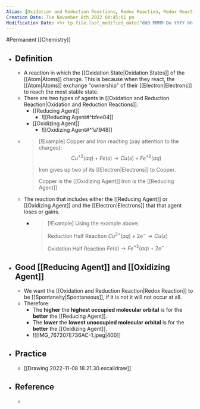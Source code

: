 ```yaml
---
Alias: [Oxidation and Reduction Reactions, Redox Reaction, Redox Reactions]
Creation Date: Tue November 8th 2022 04:45:01 pm 
Modification Date: <%+ tp.file.last_modified_date("ddd MMMM Do YYYY hh:mm:ss a") %>
---
```

#Permanent [[Chemistry]]

- ## Definition
	- A reaction in which the [[Oxidation State|Oxidation States]] of the [[Atom|Atoms]] change. This is because when they react, the [[Atom|Atoms]] exchange "ownership" of their [[Electron|Electrons]] to reach the most stable state.
	- There are two types of agents in [[Oxidation and Reduction Reaction|Oxidation and Reduction Reactions]].
		- [[Reducing Agent]]
			-  ![[Reducing Agent#^bfee04]]
		- [[Oxidizing Agent]]
			-  ![[Oxidizing Agent#^1a1948]]
	- > [!Example]
	  > Copper and Iron reacting (pay attention to the charges):
	  > $$Cu^{+2}(aq) + Fe(s) \rightarrow Cu(s) + Fe^{+2}(aq)$$
	  > 
	  > Iron gives up two of its [[Electron|Electrons]] to Copper.
	  > 
	  > Copper is the [[Oxidizing Agent]]
	  > Iron is the [[Reducing Agent]]
	- The reaction that includes either the [[Reducing Agent]] or [[Oxidizing Agent]] and the [[Electron|Electrons]] that that agent loses or gains.
		- > [!Example]
		  > Using the example above:
		  > 
		  > Reduction Half Reaction
		  > $Cu^{2+}(aq) + 2e^- \rightarrow Cu(s)$
		  > 
		  > Oxidation Half Reaction
		  > $Fe(s) \rightarrow Fe^{+2}(aq) + 2e^-$
- ## Good [[Reducing Agent]] and [[Oxidizing Agent]]
	- We want the [[Oxidation and Reduction Reaction|Redox Reaction]] to be [[Spontaneity|Spontaneous]], if it is not it will not occur at all.
	- Therefore: 
		- The **higher** the **highest occupied molecular orbital** is for the **better** the [[Reducing Agent]].
		- The **lower** the **lowest unoccupied molecular orbital** is for the **better** the [[Oxidizing Agent]].
		- ![[IMG_767207E736AC-1.jpeg|400]]
- ## Practice
	- [[Drawing 2022-11-08 18.21.30.excalidraw]]
- ## Reference
	- 
